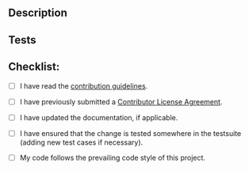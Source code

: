 
## Description

<!--
Please provide a description of what this PR is meant to fix,
and how it works (if it's not going to be very clear from the code).
-->

## Tests

<!--
Did you / should you add a testsuite case (new test, or add to an existing
test) to verify that this works?
-->


## Checklist:

<!-- Put an 'x' in the boxes as you complete the checklist items -->

- [ ] I have read the [contribution guidelines](../CONTRIBUTING.md).
- [ ] I have previously submitted a [Contributor License Agreement](http://opensource.imageworks.com/cla/).
- [ ] I have updated the documentation, if applicable.
- [ ] I have ensured that the change is tested somewhere in the testsuite (adding new test cases if necessary).
- [ ] My code follows the prevailing code style of this project.

